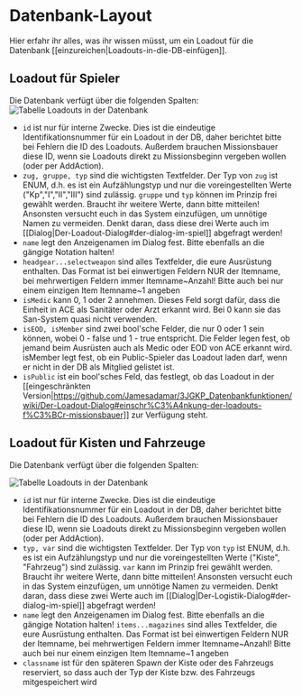 # Datenbank-Layout
Hier erfahr ihr alles, was ihr wissen müsst, um ein Loadout für die Datenbank [[einzureichen|Loadouts-in-die-DB-einfügen]].

## Loadout für Spieler
Die Datenbank verfügt über die folgenden Spalten:
![Tabelle Loadouts in der Datenbank](http://i.imgur.com/MfDkJDM.png)

* `id` ist nur für interne Zwecke. Dies ist die eindeutige Identifikationsnummer für ein Loadout in der DB, daher berichtet bitte bei Fehlern die ID des Loadouts. Außerdem brauchen Missionsbauer diese ID, wenn sie Loadouts direkt zu Missionsbeginn vergeben wollen (oder per AddAction).
* `zug, gruppe, typ` sind die wichtigsten Textfelder. Der Typ von `zug` ist ENUM, d.h. es ist ein Aufzählungstyp und nur die voreingestellten Werte ("Kp","I","II","III") sind zulässig. `gruppe` und `typ` können im Prinzip frei gewählt werden. Braucht ihr weitere Werte, dann bitte mitteilen! Ansonsten versucht euch in das System einzufügen, um unnötige Namen zu vermeiden. Denkt daran, dass diese drei Werte auch im [[Dialog|Der-Loadout-Dialog#der-dialog-im-spiel]] abgefragt werden!
* `name` legt den Anzeigenamen im Dialog fest. Bitte ebenfalls an die gängige Notation halten!
* `headgear...selectweapon` sind alles Textfelder, die eure Ausrüstung enthalten. Das Format ist bei einwertigen Feldern NUR der Itemname, bei mehrwertigen Feldern immer Itemname~Anzahl! Bitte auch bei nur einem einzigen Item Itemname~1 angeben
* `isMedic` kann 0, 1 oder 2 annehmen. Dieses Feld sorgt dafür, dass die Einheit in ACE als Sanitäter oder Arzt erkannt wird. Bei 0 kann sie das San-System quasi nicht verwenden.
* `isEOD, isMember` sind zwei bool'sche Felder, die nur 0 oder 1 sein können, wobei 0 - false und 1 - true entspricht. Die Felder legen fest, ob jemand beim Ausrüsten auch als Medic oder EOD von ACE erkannt wird. isMember legt fest, ob ein Public-Spieler das Loadout laden darf, wenn er nicht in der DB als Mitglied gelistet ist.
* `isPublic` ist ein bool'sches Feld, das festlegt, ob das Loadout in der [[eingeschränkten Version|https://github.com/Jamesadamar/3JGKP_Datenbankfunktionen/wiki/Der-Loadout-Dialog#einschr%C3%A4nkung-der-loadouts-f%C3%BCr-missionsbauer]] zur Verfügung steht.

## Loadout für Kisten und Fahrzeuge
Die Datenbank verfügt über die folgenden Spalten:

![Tabelle Loadouts in der Datenbank](http://i.imgur.com/ldvxhWy.png)

* `id` ist nur für interne Zwecke. Dies ist die eindeutige Identifikationsnummer für ein Loadout in der DB, daher berichtet bitte bei Fehlern die ID des Loadouts. Außerdem brauchen Missionsbauer diese ID, wenn sie Loadouts direkt zu Missionsbeginn vergeben wollen (oder per AddAction).
* `typ, var` sind die wichtigsten Textfelder. Der Typ von `typ` ist ENUM, d.h. es ist ein Aufzählungstyp und nur die voreingestellten Werte ("Kiste", "Fahrzeug") sind zulässig. `var` kann im Prinzip frei gewählt werden. Braucht ihr weitere Werte, dann bitte mitteilen! Ansonsten versucht euch in das System einzufügen, um unnötige Namen zu vermeiden. Denkt daran, dass diese zwei Werte auch im [[Dialog|Der-Logistik-Dialog#der-dialog-im-spiel]] abgefragt werden!
* `name` legt den Anzeigenamen im Dialog fest. Bitte ebenfalls an die gängige Notation halten!
`items...magazines` sind alles Textfelder, die eure Ausrüstung enthalten. Das Format ist bei einwertigen Feldern NUR der Itemname, bei mehrwertigen Feldern immer Itemname~Anzahl! Bitte auch bei nur einem einzigen Item Itemname~1 angeben
* `classname` ist für den späteren Spawn der Kiste oder des Fahrzeugs reserviert, so dass auch der Typ der Kiste bzw. des Fahrzeugs mitgespeichert wird